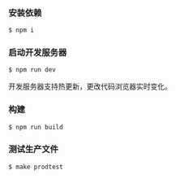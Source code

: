 ### 安装依赖

```bash
$ npm i
```

### 启动开发服务器

```bash
$ npm run dev
```

开发服务器支持热更新，更改代码浏览器实时变化。

### 构建

```bash
$ npm run build
```

### 测试生产文件

```bash
$ make prodtest
```
